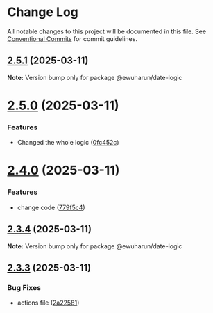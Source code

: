 # Change Log

All notable changes to this project will be documented in this file.
See [Conventional Commits](https://conventionalcommits.org) for commit guidelines.

## [2.5.1](https://github.com/ewuharun/monorepo/compare/@ewuharun/date-logic@2.5.0...@ewuharun/date-logic@2.5.1) (2025-03-11)

**Note:** Version bump only for package @ewuharun/date-logic





# [2.5.0](https://github.com/ewuharun/monorepo/compare/@ewuharun/date-logic@2.4.0...@ewuharun/date-logic@2.5.0) (2025-03-11)


### Features

* Changed the whole logic ([0fc452c](https://github.com/ewuharun/monorepo/commit/0fc452c5524121e665bc1bb4feec729aa76b3991))





# [2.4.0](https://github.com/ewuharun/monorepo/compare/@ewuharun/date-logic@2.3.4...@ewuharun/date-logic@2.4.0) (2025-03-11)


### Features

* change code ([779f5c4](https://github.com/ewuharun/monorepo/commit/779f5c464dab61853f7ed6bd32d15f3f4fd3cbb2))





## [2.3.4](https://github.com/ewuharun/monorepo/compare/@ewuharun/date-logic@2.3.3...@ewuharun/date-logic@2.3.4) (2025-03-11)

**Note:** Version bump only for package @ewuharun/date-logic





## [2.3.3](https://github.com/ewuharun/monorepo/compare/@ewuharun/date-logic@2.3.2...@ewuharun/date-logic@2.3.3) (2025-03-11)


### Bug Fixes

* actions file ([2a22581](https://github.com/ewuharun/monorepo/commit/2a225812522732be360f769f8489401f71faa66c))
